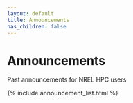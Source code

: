 ```yaml
---
layout: default
title: Announcements
has_children: false
---
```


# Announcements
Past announcements for NREL HPC users

{% include announcement_list.html %}

